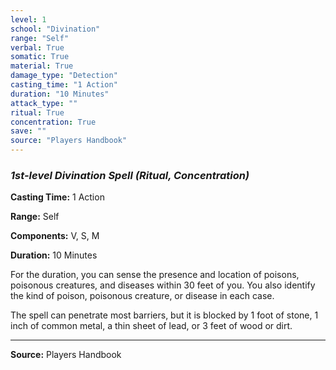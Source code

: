 ```yaml
---
level: 1
school: "Divination"
range: "Self"
verbal: True
somatic: True
material: True
damage_type: "Detection"
casting_time: "1 Action"
duration: "10 Minutes"
attack_type: ""
ritual: True
concentration: True
save: ""
source: "Players Handbook"
---
```


### *1st-level Divination Spell* *(Ritual, Concentration)*

**Casting Time:** 1 Action

**Range:** Self

**Components:** V, S, M

**Duration:** 10 Minutes

For the duration, you can sense the presence and location of poisons, poisonous creatures, and diseases within 30 feet of you. You also identify the kind of poison, poisonous creature, or disease in each case.
 
 The spell can penetrate most barriers, but it is blocked by 1 foot of stone, 1 inch of common metal, a thin sheet of lead, or 3 feet of wood or dirt.

---
**Source:** Players Handbook
